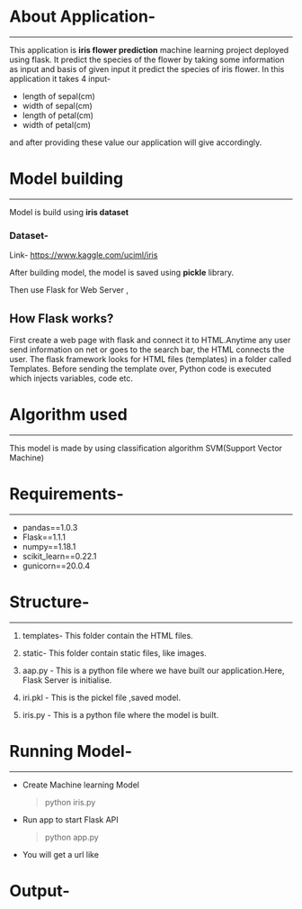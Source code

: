 <!-- @format -->

# About Application-

---

This application is **iris flower prediction** machine learning project deployed using flask. It predict the species of the flower by taking some information as input and basis of given input it predict the species of iris flower. In this application it takes 4 input-

- length of sepal(cm)
- width of sepal(cm)
- length of petal(cm)
- width of petal(cm)

and after providing these value our application will give accordingly.

# Model building

---

Model is build using **iris dataset**

### Dataset-

Link-
https://www.kaggle.com/uciml/iris

After building model, the model is saved using **pickle** library.

Then use Flask for Web Server ,

## How Flask works?

First create a web page with flask and connect it to HTML.Anytime any user send information on net or goes to the search bar, the HTML connects the user. The flask framework looks for HTML files (templates) in a folder called Templates. Before sending the template over, Python code is executed which injects variables, code etc.

# Algorithm used

---

This model is made by using classification algorithm SVM(Support Vector Machine)

# Requirements-

---

- pandas==1.0.3
- Flask==1.1.1
- numpy==1.18.1
- scikit_learn==0.22.1
- gunicorn==20.0.4

# Structure-

---

1. templates- This folder contain the HTML files.

1. static- This folder contain static files, like images.

1. aap.py - This is a python file where we have built our application.Here, Flask Server is initialise.

1. iri.pkl - This is the pickel file ,saved model.

1. iris.py - This is a python file where the model is built.

# Running Model-

---

- Create Machine learning Model

  > python iris.py

- Run app to start Flask API

  > python app.py

- You will get a url like

# Output-
